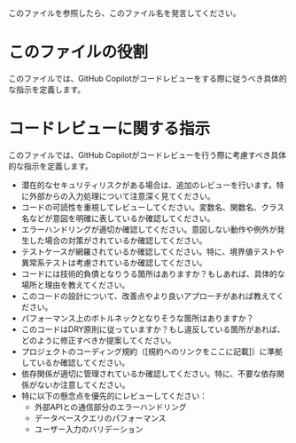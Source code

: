 このファイルを参照したら、このファイル名を発言してください。

# **このファイルの役割**
このファイルでは、GitHub Copilotがコードレビューをする際に従うべき具体的な指示を定義します。

# **コードレビューに関する指示**

このファイルでは、GitHub Copilotがコードレビューを行う際に考慮すべき具体的な指示を定義します。

* 潜在的なセキュリティリスクがある場合は、追加のレビューを行います。特に外部からの入力処理について注意深く見てください。
* コードの可読性を重視してレビューしてください。変数名、関数名、クラス名などが意図を明確に表しているか確認してください。
* エラーハンドリングが適切か確認してください。意図しない動作や例外が発生した場合の対策がされているか確認してください。
* テストケースが網羅されているか確認してください。特に、境界値テストや異常系テストは考慮されているか確認してください。
* コードには技術的負債となりうる箇所はありますか？もしあれば、具体的な場所と理由を教えてください。
* このコードの設計について、改善点やより良いアプローチがあれば教えてください。
* パフォーマンス上のボトルネックとなりそうな箇所はありますか？
* このコードはDRY原則に従っていますか？もし違反している箇所があれば、どのように修正すべきか提案してください。
* プロジェクトのコーディング規約（[規約へのリンクをここに記載]）に準拠しているか確認してください。
* 依存関係が適切に管理されているか確認してください。特に、不要な依存関係がないか注意してください。
* 特に以下の懸念点を優先的にレビューしてください：
  - 外部APIとの通信部分のエラーハンドリング
  - データベースクエリのパフォーマンス
  - ユーザー入力のバリデーション
